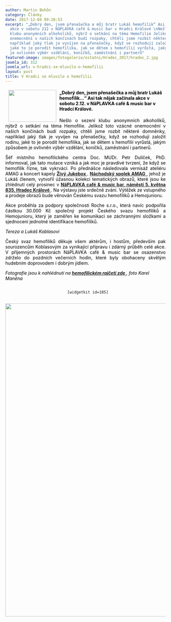 ```yaml
---
author: Martin Bohůn
category: Články
date: 2017-12-04 09:28:53
excerpt: "„Dobrý den, jsem přenašečka a můj bratr Lukáš hemofilik“ Asi tak nějak začínala
  akce v sobotu 212 v NãPLAVKA café & music bar v Hradci Králové \nNešlo o sezení
  klubu anonymních alkoholiků, nýbrž o setkání na téma Hemofilie Jelikož toto vzácné
  onemocnění v našich končinách budí rozpaky, chtěli jsme rozbít některé domněnky,
  například jaký tlak je vyvíjen na přenašečky, když se rozhodují založit rodinu,
  jaké to je porodit hemofilika, jak se dětem s hemofilií vyrůstá, jakým způsobem
  je ovlivněn výběr vzdělání, koníčků, zaměstnání i partnerů"
featured-image: images/fotogalerie/ostatni/Hradec_2017/hradec_2.jpg
joomla_id: 312
joomla_url: v-hradci-se-mluvilo-o-hemofilii
layout: post
title: V Hradci se mluvilo o hemofilii
---
```


<h4>
 <img border="0" height="100" src="{{ site.baseurl }}/images/fotogalerie/ostatni/Hradec_2017/hradec_2.jpg" style="float: left; margin-left: 10px; margin-right: 10px;" width="150"/>
 <span style="color: #000000;">
  „Dobrý den, jsem přenašečka a můj bratr Lukáš hemofilik...“ Asi tak nějak začínala akce v sobotu 2.12. v NãPLAVKA café &amp; music bar v Hradci Králové.
 </span>
</h4>
<p style="text-align: justify;">
 <span style="color: #000000;">
  Nešlo o sezení klubu anonymních alkoholiků, nýbrž o setkání na téma Hemofilie. Jelikož toto vzácné onemocnění v našich končinách budí rozpaky, chtěli jsme rozbít některé domněnky, například jaký tlak je vyvíjen na přenašečky, když se rozhodují založit rodinu, jaké to je porodit hemofilika, jak se dětem s hemofilií vyrůstá, jakým způsobem je ovlivněn výběr vzdělání, koníčků, zaměstnání i partnerů.
 </span>
</p>
<p style="text-align: justify;">
 <span style="color: #000000;">
  Šéf místního hemofilického centra Doc. MUDr. Petr Dulíček, PhD. informoval, jak tato mutace vzniká a jak moc je pravdivé tvrzení, že když se hemofilik řízne, tak vykrvácí. Po přednášce následovala vernisáž ateliéru AMAG a koncert kapely
  <strong>
   <a href="http://zivyjukebox.cz/" target="_blank" title="Živý Jukebox Honzy Roušara">
    Živý Jukebox
   </a>
  </strong>
  .
  <strong>
   <a href="http://www.amag.cz/" target="_blank" title="AMAG">
    Náchodský spolek AMAG
   </a>
  </strong>
  , jehož je Lukáš členem, vytvořil úžasnou kolekci tematických obrazů, které jsou ke zhlédnutí celý prosinec v
  <strong>
   <a href="http://www.naplavkahk.cz/" title="Náplavka Café bar Hradec Králové">
    NãPLAVKA café &amp; music bar, náměstí 5. května 835, Hradec Králové
   </a>
  </strong>
  . Na výstavu jste srdečně zváni. Výtěžek ze vstupného a prodeje obrazů bude věnován Českému svazu hemofiliků a Hemojunioru.
 </span>
</p>
<p style="text-align: justify;">
 <span style="color: #000000;">
  Akce proběhla za podpory společnosti Roche s.r.o., která navíc podpořila částkou 30.000 Kč společný projekt Českého svazu hemofiliků a Hemojunioru, který je zaměřen ke komunikaci se záchrannými složkami a sjednocení jednotné identifikace hemofiliků.
 </span>
</p>
<p style="text-align: justify;">
 <span style="color: #000000;">
  <em>
   Tereza a Lukáš Koblasovi
  </em>
 </span>
</p>
<p style="text-align: justify;">
 <span style="color: #000000;">
  Český svaz hemofiliků děkuje všem aktérům, i hostům, především pak sourozencům Koblasovým za vynikající přípravu i zdárný průběh celé akce. V příjemných prostorách
 </span>
 <span style="color: #000000;">
  NãPLAVKA café &amp; music bar se osazenstvo zdrželo do pozdních večerních hodin, které byly obohaceny skvělým hudebním doprovodem i dobrým jídlem.
 </span>
</p>
<p>
 <em>
  <span style="color: #000000;">
   Fotografie jsou k nahlédnutí na
  </span>
  <strong>
   <a href="http://hemofilik.rajce.idnes.cz/V_Hradci_o_hemofilii_-_NaPLAVKA_cafe_music_bar/" target="_blank" title="V Hradci se mluvilo o hemofilii">
    hemofilickém rajčeti zde
   </a>
  </strong>
  ,
  <span style="color: #000000;">
   foto Karel Maněna
  </span>
 </em>
</p>
<p style="text-align: center;">
 <code>
  [widgetkit id=105]
 </code>
</p>
<p style="text-align: center;">
 <img alt="" border="0" height="981" src="{{ site.baseurl }}/images/uvodnik-clanku-foto/vernis amg.jpg" width="697"/>
</p>